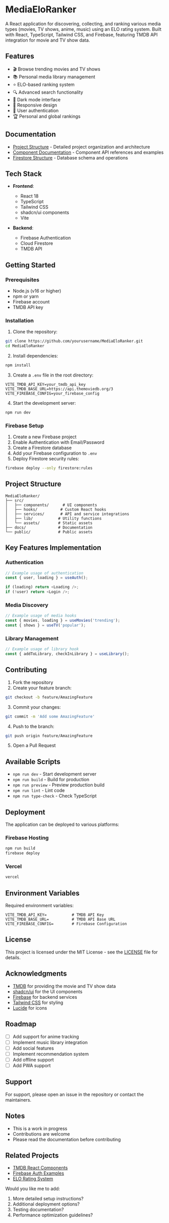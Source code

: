 # MediaEloRanker

A React application for discovering, collecting, and ranking various media types (movies, TV shows, anime, music) using an ELO rating system. Built with React, TypeScript, Tailwind CSS, and Firebase, featuring TMDB API integration for movie and TV show data.

## Features

- 🎬 Browse trending movies and TV shows
- 📚 Personal media library management
- ⭐ ELO-based ranking system
- 🔍 Advanced search functionality
- 🌙 Dark mode interface
- 📱 Responsive design
- 🔐 User authentication
- 🏆 Personal and global rankings

## Documentation

- [Project Structure](./docs/project-documentation.md) - Detailed project organization and architecture
- [Component Documentation](./docs/component-api-documentation.md) - Component API references and examples
- [Firestore Structure](./docs/firestore-documentation.md) - Database schema and operations

## Tech Stack

- **Frontend**:
    - React 18
    - TypeScript
    - Tailwind CSS
    - shadcn/ui components
    - Vite

- **Backend**:
    - Firebase Authentication
    - Cloud Firestore
    - TMDB API

## Getting Started

### Prerequisites

- Node.js (v16 or higher)
- npm or yarn
- Firebase account
- TMDB API key

### Installation

1. Clone the repository:
```bash
git clone https://github.com/yourusername/MediaEloRanker.git
cd MediaEloRanker
```

2. Install dependencies:
```bash
npm install
```

3. Create a `.env` file in the root directory:
```env
VITE_TMDB_API_KEY=your_tmdb_api_key
VITE_TMDB_BASE_URL=https://api.themoviedb.org/3
VITE_FIREBASE_CONFIG=your_firebase_config
```

4. Start the development server:
```bash
npm run dev
```

### Firebase Setup

1. Create a new Firebase project
2. Enable Authentication with Email/Password
3. Create a Firestore database
4. Add your Firebase configuration to `.env`
5. Deploy Firestore security rules:
```bash
firebase deploy --only firestore:rules
```

## Project Structure

```
MediaEloRanker/
├── src/
│   ├── components/      # UI components
│   ├── hooks/          # Custom React hooks
│   ├── services/       # API and service integrations
│   ├── lib/           # Utility functions
│   └── assets/        # Static assets
├── docs/              # Documentation
└── public/            # Public assets
```

## Key Features Implementation

### Authentication
```typescript
// Example usage of authentication
const { user, loading } = useAuth();

if (loading) return <Loading />;
if (!user) return <Login />;
```

### Media Discovery
```typescript
// Example usage of media hooks
const { movies, loading } = useMovies('trending');
const { shows } = useTV('popular');
```

### Library Management
```typescript
// Example usage of library hook
const { addToLibrary, checkInLibrary } = useLibrary();
```

## Contributing

1. Fork the repository
2. Create your feature branch:
```bash
git checkout -b feature/AmazingFeature
```
3. Commit your changes:
```bash
git commit -m 'Add some AmazingFeature'
```
4. Push to the branch:
```bash
git push origin feature/AmazingFeature
```
5. Open a Pull Request

## Available Scripts

- `npm run dev` - Start development server
- `npm run build` - Build for production
- `npm run preview` - Preview production build
- `npm run lint` - Lint code
- `npm run type-check` - Check TypeScript

## Deployment

The application can be deployed to various platforms:

### Firebase Hosting
```bash
npm run build
firebase deploy
```

### Vercel
```bash
vercel
```

## Environment Variables

Required environment variables:

```env
VITE_TMDB_API_KEY=           # TMDB API Key
VITE_TMDB_BASE_URL=          # TMDB API Base URL
VITE_FIREBASE_CONFIG=        # Firebase Configuration
```

## License

This project is licensed under the MIT License - see the [LICENSE](LICENSE) file for details.

## Acknowledgments

- [TMDB](https://www.themoviedb.org/) for providing the movie and TV show data
- [shadcn/ui](https://ui.shadcn.com/) for the UI components
- [Firebase](https://firebase.google.com/) for backend services
- [Tailwind CSS](https://tailwindcss.com/) for styling
- [Lucide](https://lucide.dev/) for icons

## Roadmap

- [ ] Add support for anime tracking
- [ ] Implement music library integration
- [ ] Add social features
- [ ] Implement recommendation system
- [ ] Add offline support
- [ ] Add PWA support

## Support

For support, please open an issue in the repository or contact the maintainers.

## Notes

- This is a work in progress
- Contributions are welcome
- Please read the documentation before contributing

## Related Projects

- [TMDB React Components](link-to-repo)
- [Firebase Auth Examples](link-to-repo)
- [ELO Rating System](link-to-repo)

Would you like me to add:
1. More detailed setup instructions?
2. Additional deployment options?
3. Testing documentation?
4. Performance optimization guidelines?